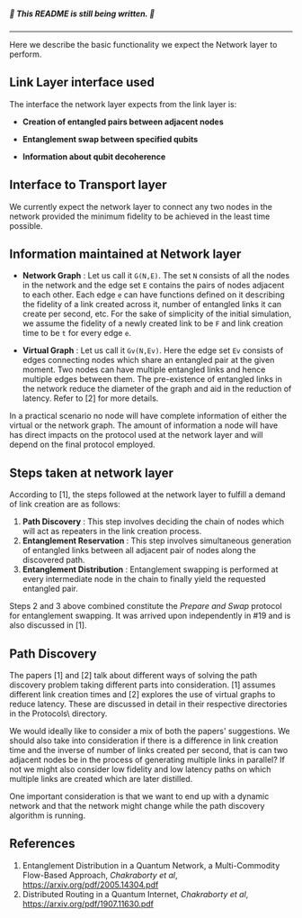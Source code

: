 ##### 🚧  This README is still being written. 🚧

--------

Here we describe the basic functionality we expect the Network layer to perform. 

## Link Layer interface used

The interface the network layer expects from the link layer is:

- **Creation of entangled pairs between adjacent nodes** 

- **Entanglement swap between specified qubits** 

- **Information about qubit decoherence** 

## Interface to Transport layer

We currently expect the network layer to connect any two nodes in the network provided the minimum fidelity to be achieved in the least time possible.

## Information maintained at Network layer

- **Network Graph** : Let us call it `G(N,E)`. The set `N` consists of all the nodes in the network and the edge set `E` contains the pairs of nodes adjacent to each other. Each edge `e` can have functions defined on it describing the fidelity of a link created across it, number of entangled links it can create per second, etc. For the sake of simplicity of the initial simulation, we assume the fidelity of a newly created link to be `F` and link creation time to be `t` for every edge `e`.

- **Virtual Graph** : Let us call it `Gv(N,Ev)`. Here the edge set `Ev` consists of edges connecting nodes which share an entangled pair at the given moment. Two nodes can have multiple entangled links and hence multiple edges between them. The pre-existence of entangled links in the network reduce the diameter of the graph and aid in the reduction of latency. Refer to [2] for more details.

In a practical scenario no node will have complete information of either the virtual or the network graph. The amount of information a node will have has direct impacts on the protocol used at the network layer and will depend on the final protocol employed.

## Steps taken at network layer

According to [1], the steps followed at the network layer to fulfill a demand of link creation are as follows:

1. **Path Discovery** : This step involves deciding the chain of nodes which will act as repeaters in the link creation process. 
2. **Entanglement Reservation** : This step involves simultaneous generation of entangled links between all adjacent pair of nodes along the discovered path.
3. **Entanglement Distribution** : Entanglement swapping is performed at every intermediate node in the chain to finally yield the requested entangled pair.

Steps 2 and 3 above combined constitute the *Prepare and Swap* protocol for entanglement swapping. It was arrived upon independently in #19 and is also discussed in [1].

## Path Discovery

The papers [1] and [2] talk about different ways of solving the path discovery problem taking different parts into consideration. [1] assumes different link creation times and [2] explores the use of virtual graphs to reduce latency. These are discussed in detail in their respective directories in the Protocols\ directory.

We would ideally like to consider a mix of both the papers' suggestions. We should also take into consideration if there is a difference in link creation time and the inverse of number of links created per second, that is can two adjacent nodes be in the process of generating multiple links in parallel? If not we might also consider low fidelity and low latency paths on which multiple links are created which are later distilled.



One important consideration is that we want to end up with a dynamic network and that the network might change while the path discovery algorithm is running.


## References 

1. Entanglement Distribution in a Quantum Network, a Multi-Commodity Flow-Based Approach, *Chakraborty et al*, https://arxiv.org/pdf/2005.14304.pdf
2. Distributed Routing in a Quantum Internet, *Chakraborty et al*, https://arxiv.org/pdf/1907.11630.pdf
